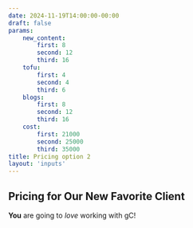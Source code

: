```yaml
---
date: 2024-11-19T14:00:00-00:00
draft: false
params:
    new_content: 
        first: 8
        second: 12
        third: 16
    tofu:
        first: 4
        second: 4
        third: 6
    blogs: 
        first: 8
        second: 12
        third: 16
    cost:
        first: 21000
        second: 25000
        third: 35000
title: Pricing option 2
layout: 'inputs'
---
```


## Pricing for Our New Favorite Client

**You** are going to *love* working with gC!